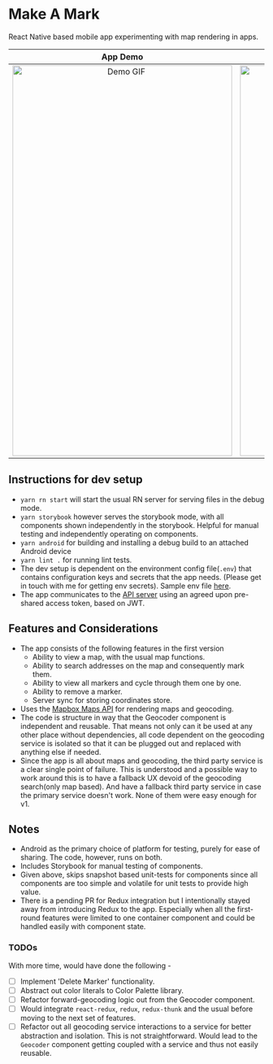 # Make A Mark

React Native based mobile app experimenting with map rendering in apps.

App Demo             |    Storybook
:-------------------:|:-------------------------:
<img src="./demo/make-a-mark.gif" alt="Demo GIF" width="432" height="768" /> | <img src="./demo/storybook.gif" alt="Demo GIF" width="432" height="768" />

## Instructions for dev setup

- `yarn rn start` will start the usual RN server for serving files in the debug mode.
- `yarn storybook` however serves the storybook mode, with all components shown independently in
the storybook. Helpful for manual testing and independently operating on components.
- `yarn android` for building and installing a debug build to an attached Android device
- `yarn lint .` for running lint tests.
- The dev setup is dependent on the environment config file(`.env`) that contains configuration
keys and secrets that the app needs. (Please get in touch with me for getting env secrets).
Sample env file [here](./env).
- The app communicates to the [API server](https://github.com/prithsharma/marker-api) using an
agreed upon pre-shared access token, based on JWT.

## Features and Considerations

- The app consists of the following features in the first version
  - Ability to view a map, with the usual map functions.
  - Ability to search addresses on the map and consequently mark them.
  - Ability to view all markers and cycle through them one by one.
  - Ability to remove a marker.
  - Server sync for storing coordinates store.
- Uses the [Mapbox Maps API](https://www.mapbox.com/maps/) for rendering maps and geocoding.
- The code is structure in way that the Geocoder component is independent and reusable.
That means not only can it be used at any other place without dependencies, all code dependent on
the geocoding service is isolated so that it can be plugged out and replaced with anything else if
needed.
- Since the app is all about maps and geocoding, the third party service is a clear single point
of failure. This is understood and a possible way to work around this is to have a fallback UX
devoid of the geocoding search(only map based). And have a fallback third party service in case the
primary service doesn't work. None of them were easy enough for v1.

## Notes

- Android as the primary choice of platform for testing, purely for ease of sharing. The code,
however, runs on both.
- Includes Storybook for manual testing of components.
- Given above, skips snapshot based unit-tests for components since all components are too simple
and volatile for unit tests to provide high value.
- There is a pending PR for Redux integration but I intentionally stayed away from introducing
Redux to the app. Especially when all the first-round features were limited to one container
component and could be handled easily with component state.

### TODOs

With more time, would have done the following -

- [ ] Implement 'Delete Marker' functionality.
- [ ] Abstract out color literals to Color Palette library.
- [ ] Refactor forward-geocoding logic out from the Geocoder component.
- [ ] Would integrate `react-redux`, `redux`, `redux-thunk` and the usual before moving to the next
set of features.
- [ ] Refactor out all geocoding service interactions to a service for better abstraction and
isolation. This is not straightforward. Would lead to the `Geocoder` component getting coupled with
a service and thus not easily reusable.
